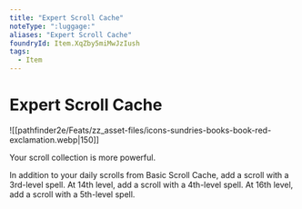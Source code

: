 ```yaml
---
title: "Expert Scroll Cache"
noteType: ":luggage:"
aliases: "Expert Scroll Cache"
foundryId: Item.XqZby5miMwJzIush
tags:
  - Item
---
```


# Expert Scroll Cache
![[pathfinder2e/Feats/zz_asset-files/icons-sundries-books-book-red-exclamation.webp|150]]

Your scroll collection is more powerful.

In addition to your daily scrolls from Basic Scroll Cache, add a scroll with a 3rd-level spell. At 14th level, add a scroll with a 4th-level spell. At 16th level, add a scroll with a 5th-level spell.
